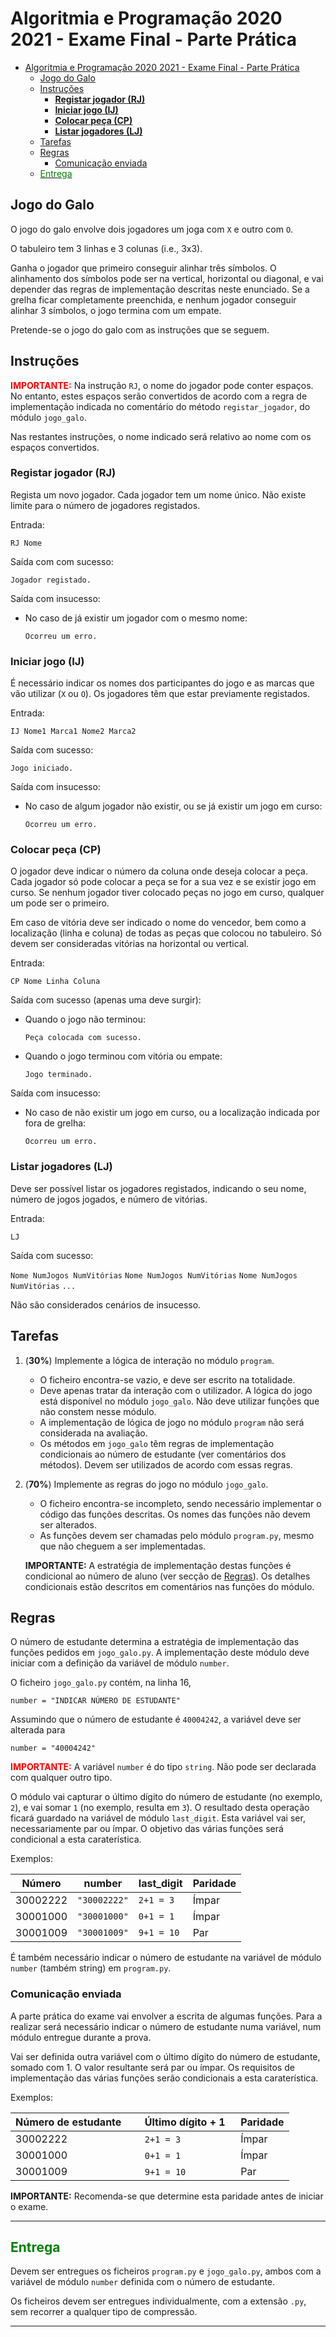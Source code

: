 # Algoritmia e Programação 2020 2021 - Exame Final - Parte Prática

- [Algoritmia e Programação 2020 2021 - Exame Final - Parte Prática](#algoritmia-e-programação-2020-2021---exame-final---parte-prática)
  - [Jogo do Galo](#jogo-do-galo)
  - [Instruções](#instruções)
    - [**Registar jogador (RJ)**](#registar-jogador-rj)
    - [**Iniciar jogo (IJ)**](#iniciar-jogo-ij)
    - [**Colocar peça (CP)**](#colocar-peça-cp)
    - [**Listar jogadores (LJ)**](#listar-jogadores-lj)
  - [Tarefas](#tarefas)
  - [Regras](#regras)
    - [Comunicação enviada](#comunicação-enviada)
  - [<span style="color: green;">Entrega<span>](#span-stylecolor-greenentregaspan)

## Jogo do Galo

O jogo do galo envolve dois jogadores um joga com `X` e outro com `O`.

O tabuleiro tem 3 linhas e 3 colunas (i.e., 3x3).

Ganha o jogador que primeiro conseguir alinhar três símbolos. O alinhamento dos símbolos pode ser na vertical, horizontal ou diagonal, e vai depender das regras de implementação descritas neste enunciado. Se a grelha ficar completamente preenchida, e nenhum jogador conseguir alinhar 3 símbolos, o jogo termina com um empate.

Pretende-se o jogo do galo com as instruções que se seguem.

## Instruções

<span style="color: red;">**IMPORTANTE:**</span> Na instrução `RJ`, o nome do jogador pode conter espaços. No entanto, estes espaços serão convertidos de acordo com a regra de implementação indicada no comentário do método `registar_jogador`, do módulo `jogo_galo`.

Nas restantes instruções, o nome indicado será relativo ao nome com os espaços convertidos.

### **Registar jogador (RJ)**

Regista um novo jogador. Cada jogador tem um nome único. Não existe limite para o número de jogadores registados.

Entrada:

`RJ Nome`

Saída com com sucesso:

`Jogador registado.`

Saída com insucesso:

- No caso de já existir um jogador com o mesmo nome:

    `Ocorreu um erro.`

### **Iniciar jogo (IJ)**

É necessário indicar os nomes dos participantes do jogo e as marcas que vão utilizar (`X` ou `O`). Os jogadores têm que estar previamente registados.

Entrada:

`IJ Nome1 Marca1 Nome2 Marca2`

Saída com sucesso:

`Jogo iniciado.`

Saída com insucesso:

- No caso de algum jogador não existir, ou se já existir um jogo em curso:

    `Ocorreu um erro.`

### **Colocar peça (CP)**

O jogador deve indicar o número da coluna onde deseja colocar a peça. Cada jogador só pode colocar a peça se for a sua vez e se existir jogo em curso. Se nenhum jogador tiver colocado peças no jogo em curso, qualquer um pode ser o primeiro.

Em caso de vitória deve ser indicado o nome do vencedor, bem como a localização (linha e coluna) de todas as peças que colocou no tabuleiro. Só devem ser consideradas vitórias na horizontal ou vertical.

Entrada:

`CP Nome Linha Coluna`

Saída com sucesso (apenas uma deve surgir):

- Quando o jogo não terminou:

    `Peça colocada com sucesso.`

- Quando o jogo terminou com vitória ou empate:

    `Jogo terminado.`

Saída com insucesso:

- No caso de não existir um jogo em curso, ou a localização indicada por fora de grelha:

    `Ocorreu um erro.`

### **Listar jogadores (LJ)**

Deve ser possível listar os jogadores registados, indicando o seu nome, número de jogos jogados, e número de vitórias.

Entrada:

`LJ`

Saída com sucesso:

`Nome NumJogos NumVitórias`
`Nome NumJogos NumVitórias`
`Nome NumJogos NumVitórias`
`...`

Não são considerados cenários de insucesso.

## Tarefas

1. (**30%**) Implemente a lógica de interação no módulo `program`.
   - O ficheiro encontra-se vazio, e deve ser escrito na totalidade.
   - Deve apenas tratar da interação com o utilizador. A lógica do jogo está disponível no módulo `jogo_galo`. Não deve utilizar funções que não constem nesse módulo.
   - A implementação de lógica de jogo no módulo `program` não será considerada na avaliação.
   - Os métodos em `jogo_galo` têm regras de implementação condicionais ao número de estudante (ver comentários dos métodos). Devem ser utilizados de acordo com essas regras.
2. (**70%**) Implemente as regras do jogo no módulo `jogo_galo`.
   - O ficheiro encontra-se incompleto, sendo necessário implementar o código das funções descritas. Os nomes das funções não devem ser alterados.
   - As funções devem ser chamadas pelo módulo `program.py`, mesmo que não cheguem a ser implementadas.

   **IMPORTANTE:** A estratégia de implementação destas funções é condicional ao número de aluno (ver secção de [Regras](#regras)). Os detalhes condicionais estão descritos em comentários nas funções do módulo.


## Regras

O número de estudante determina a estratégia de implementação das funções pedidos em `jogo_galo.py`. A implementação deste módulo deve iniciar com a definição da variável de módulo `number`.

O ficheiro `jogo_galo.py` contém, na linha 16,

`number = "INDICAR NÚMERO DE ESTUDANTE"`

Assumindo que o número de estudante é `40004242`, a variável deve ser alterada para

`number = "40004242"`

<span style="color: red">**IMPORTANTE:**</span> A variável `number` é do tipo `string`. Não pode ser declarada com qualquer outro tipo.

O módulo vai capturar o último dígito do número de estudante (no exemplo, `2`), e vai somar `1` (no exemplo, resulta em `3`). O resultado desta operação ficará guardado na variável de módulo `last_digit`. Esta variável vai ser, necessariamente par ou ímpar. O objetivo das várias funções será condicional a esta caraterística.

Exemplos:

| Número   | number       | last_digit | Paridade |
|----------|--------------|------------|----------|
| 30002222 | `"30002222"` | `2+1 = 3`  | Ímpar    |
| 30001000 | `"30001000"` | `0+1 = 1`  | Ímpar    |
| 30001009 | `"30001009"` | `9+1 = 10` | Par      |

É também necessário indicar o número de estudante na variável de módulo `number` (também string) em `program.py`.

### Comunicação enviada

A parte prática do exame vai envolver a escrita de algumas funções. Para a realizar será necessário indicar o número de estudante numa variável, num módulo entregue durante a prova.

Vai ser definida outra variável com o último dígito do número de estudante, somado com 1. O valor resultante será par ou ímpar. Os requisitos de implementação das várias funções serão condicionais a esta caraterística.

Exemplos:

| Número de estudante &nbsp;&nbsp; | &nbsp;&nbsp;Último dígito + 1 | &nbsp;&nbsp;Paridade |
|----------------------------------|-------------------------------|----------------------|
| 30002222                         | &nbsp;&nbsp;`2+1 = 3`         | &nbsp;&nbsp;Ímpar    |
| 30001000                         | &nbsp;&nbsp;`0+1 = 1`         | &nbsp;&nbsp;Ímpar    |
| 30001009                         | &nbsp;&nbsp;`9+1 = 10`        | &nbsp;&nbsp;Par      |

**IMPORTANTE:** Recomenda-se que determine esta paridade antes de iniciar o exame.

---

## <span style="color: green;">Entrega<span>

Devem ser entregues os ficheiros `program.py` e `jogo_galo.py`, ambos com a variável de módulo `number` definida com o número de estudante.

Os ficheiros devem ser entregues individualmente, com a extensão `.py`, sem recorrer a qualquer tipo de compressão.

---
